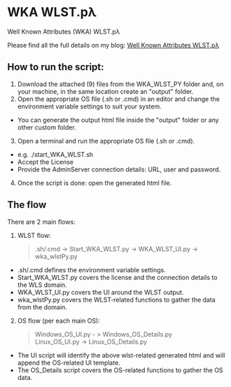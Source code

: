 # WKA WLST.pλ
Well Known Attributes (WKA) WLST.pλ

Please find all the full details on my blog: [Well Known Attributes WLST.pλ ](http://leonardsoa.blogspot.com/2020/04/well-known-attributes-wlstp.html)

## How to run the script: 

1. Download the attached (9) files from the WKA_WLST_PY folder and, on your machine, in the same location create an "output" folder.
2. Open the appropriate OS file (.sh or .cmd) in an editor and change the environment variable settings to suit your system.
- You can generate the output html file inside the "output" folder or any other custom folder. 
3. Open a terminal and run the appropriate OS file (.sh or .cmd).
- e.g. ./start_WKA_WLST.sh
- Accept the License
- Provide the AdminServer connection details: URL, user and password. 
4. Once the script is done: open the generated html file.

## The flow 

There are 2 main flows:

1. WLST flow:

      > .sh/.cmd -> Start_WKA_WLST.py -> WKA_WLST_UI.py -> wka_wlstPy.py

* .sh/.cmd defines the environment variable settings. 
* Start_WKA_WLST.py covers the license and the connection details to the WLS domain. 
* WKA_WLST_UI.py covers the UI around the WLST output. 
* wka_wlstPy.py covers the WLST-related functions to gather the data from the domain. 

2. OS flow (per each main OS): 

     > Windows_OS_UI.py - > Windows_OS_Details.py  
     > Linux_OS_UI.py -> Linux_OS_Details.py

* The UI script will identify the above wlst-related generated html and will append the OS-related UI template. 
* The OS_Details script covers the OS-related functions to gather the OS data. 
